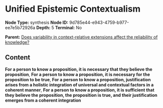# Unified Epistemic Contextualism

**Node Type:** synthesis
**Node ID:** 9d785e44-e943-4759-b977-ee7e5b72926a
**Depth:** 5
**Terminal:** No

**Parent:** [Does variability in context-relative extensions affect the reliability of knowledge?](does-variability-in-context-relative-extensions-affect-the-reliability-of-knowledge-antithesis-9c99fbd0-7f57-4af4-80a4-1d04984a40ab.md)

## Content

**For a person to know a proposition, it is necessary that they believe the proposition**, **For a person to know a proposition, it is necessary for the proposition to be true**, **For a person to know a proposition, justification arises from a holistic integration of universal and contextual factors in a coherent manner**, **For a person to know a proposition, it is sufficient that they believe the proposition, the proposition is true, and their justification emerges from a coherent integration**
